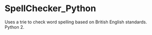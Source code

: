 # SpellChecker_Python
Uses a trie to check word spelling based on British English standards. Python 2.
